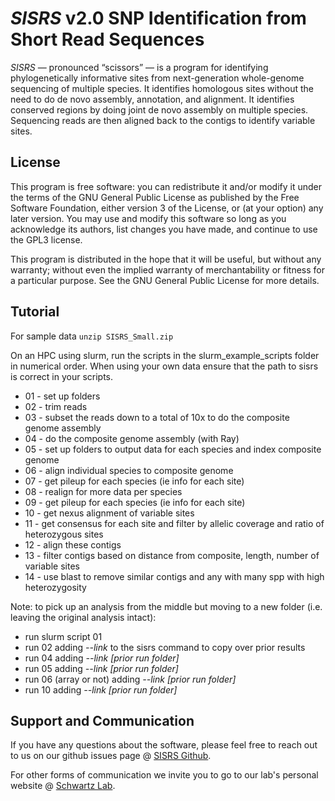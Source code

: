 # *SISRS* v2.0 SNP Identification from Short Read Sequences


*SISRS* — pronounced “scissors” — is a program for identifying phylogenetically informative sites from next-generation whole-genome sequencing of multiple species. It identifies homologous sites without the need to do de novo assembly, annotation, and alignment. It identifies conserved regions by doing joint de novo assembly on multiple species. Sequencing reads are then aligned back to the contigs to identify variable sites.

## License

This program is free software: you can redistribute it and/or modify it under the terms of the 
GNU General Public License as published by the Free Software Foundation, either version 3 of the License, 
or (at your option) any later version.
You may use and modify this software so long as you acknowledge its authors,
list changes you have made, and continue to use the GPL3 license.

This program is distributed in the hope that it will be useful, but without any warranty; 
without even the implied warranty of merchantability or fitness for a particular purpose. 
See the GNU General Public License for more details.

## Tutorial

For sample data `unzip SISRS_Small.zip`

On an HPC using slurm, run the scripts in the slurm_example_scripts folder
in numerical order.
When using your own data ensure that the path to sisrs is correct in your scripts.

* 01 - set up folders
* 02 - trim reads
* 03 - subset the reads down to a total of 10x to do the composite genome assembly
* 04 - do the composite genome assembly (with Ray)
* 05 - set up folders to output data for each species and index composite genome
* 06 - align individual species to composite genome
* 07 - get pileup for each species (ie info for each site)
* 08 - realign for more data per species
* 09 - get pileup for each species (ie info for each site)
* 10 - get nexus alignment of variable sites
* 11 - get consensus for each site and filter by allelic coverage and ratio of heterozygous sites
* 12 - align these contigs
* 13 - filter contigs based on distance from composite, length, number of variable sites
* 14 - use blast to remove similar contigs and any with many spp with high heterozygosity 

Note: to pick up an analysis from the middle but moving to a new folder 
(i.e. leaving the original analysis intact):
* run slurm script 01
* run 02 adding *--link* to the sisrs command to copy over prior results
* run 04 adding *--link [prior run folder]* 
* run 05 adding *--link [prior run folder]* 
* run 06 (array or not) adding *--link [prior run folder]* 
* run 10 adding *--link [prior run folder]* 


## Support and Communication

If you have any questions about the software, please feel free to reach out to us on our github issues page @ [SISRS Github](https://github.com/SchwartzLabURI/SISRS/issues).

For other forms of communication we invite you to go to our lab's personal website @ [Schwartz Lab](https://schwartzlaburi.github.io/).

